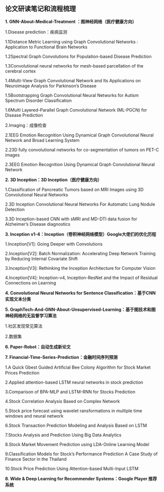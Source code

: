 ## 论文研读笔记和流程梳理

**1. GNN-About-Medical-Treatment ：图神经网络（医疗健康方向）**

1.Disease prediction：疾病监测

1.1Distance Metric Learning using Graph Convolutional Networks : Application to Functional Brain Networks

1.2Spectral Graph Convolutions for Population-based Disease Prediction

1.3Convolutional neural networks for mesh-based parcellation of the cerebral cortex

1.4Multi-View Graph Convolutional Network and Its Applications on Neuroimage Analysis for Parkinson’s Disease

1.5Bootstrapping Graph Convolutional Neural Networks for Autism Spectrum Disorder Classification

1.6Multi Layered-Parallel Graph Convolutional Network (ML-PGCN) for Disease Prediction


2.Imaging：成像检查

2.1EEG Emotion Recognition Using Dynamical Graph Convolutional Neural Network and Broad Learning System

2.23D fully convolutional networks for co-segmentation of tumors on PET-C images

2.3EEG Emotion Recognition Using Dynamical Graph Convolutional Neural Network

**2. 3D Inception：3D Inception（医疗健康方向）**

1.Classification of Pancreatic Tumors based on MRI Images using 3D Convolutional Neural Networks

2.3D Inception Convolutional Neural Networks For Automatic Lung Nodule Detection

3.3D Inception-based CNN with sMRI and MD-DTI data fusion for Alzheimer’s Disease diagnostics

**3. Inception v1-4：Inception（卷积神经网络模型）Google大佬们的优化历程**

1.Inception[V1]: Going Deeper with Convolutions

2.Inception[V2]: Batch Normalization: Accelerating Deep Network Training by Reducing Internal Covariate Shift

3.Inception[V3]: Rethinking the Inception Architecture for Computer Vision

4.Inception[V4]: Inception-v4, Inception-ResNet and the Impact of Residual Connections on Learning

**4. Convolutional Neural Networks for Sentence Classification：基于CNN实现文本分类**


**5. GraphTech-And-GNN-About-Unsupervised-Learning：基于图技术和图神经网络的无监督学习算法**

1.社区发现常见算法

2.数据集

**6. Paper-Robot：自动生成新论文**


**7. Financial-Time-Series-Prediction：金融时间序列预测**

1.A Quick Gbest Guided Artiﬁcial Bee Colony Algorithm for Stock Market Prices Prediction

2.Applied attention-based LSTM neural networks in stock prediction

3.Comparison of BPA-MLP and LSTM-RNN for Stocks Prediction

4.Stock Correlation Analysis Based on Complex Network

5.Stock price forecast using wavelet ransformations in multiple time windows and neural network

6.Stock Transaction Prediction Modeling and Analysis Based on LSTM

7.Stocks Analysis and Prediction Using Big Data Analytics

8.Stock Market Movement Prediction using LDA-Online Learning Model

9.Classification Models for Stock’s Performance Prediction A Case Study of Finance Sector in the Thailand

10.Stock Price Prediction Using Attention-based Multi-Input LSTM

**8. Wide & Deep Learning for Recommender Systems：Google Player 推荐系统**


